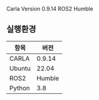 Carla Version 0.9.14
ROS2 Humble
## 실행환경
| 항목       | 버전  |
|-----------|-------|
| CARLA     | 0.9.14 |
| Ubuntu    | 22.04 |
| ROS2      | Humble |
| Python    | 3.8   |
